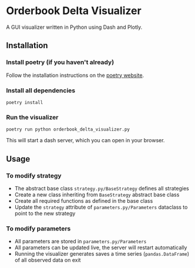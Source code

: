 # Orderbook Delta Visualizer

A GUI visualizer written in Python using Dash and Plotly.

## Installation

### Install poetry (if you haven't already)
Follow the installation instructions on the [poetry website](https://python-poetry.org/docs/).

### Install all dependencies
```shell
poetry install
```
### Run the visualizer
```shell
poetry run python orderbook_delta_visualizer.py
```

This will start a dash server, which you can open in your browser.

## Usage

### To modify strategy
- The abstract base class `strategy.py/BaseStrategy` defines all strategies
- Create a new class inheriting from `BaseStrategy` abstract base class
- Create all required functions as defined in the base class
- Update the `strategy` attribute of `parameters.py/Parameters` dataclass to point to the new strategy

### To modify parameters
- All parameters are stored in `parameters.py/Parameters`
- All parameters can be updated live, the server will restart automatically
- Running the visualizer generates saves a time series (`pandas.DataFrame`) of all observed data on exit